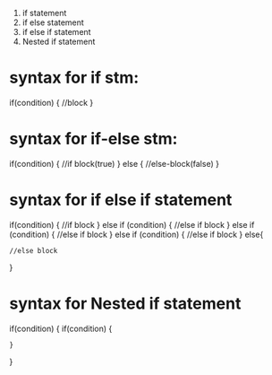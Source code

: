1. if statement
2. if else statement
3. if else if statement
4. Nested if statement

syntax for if stm:
===================
 if(condition)
 {
    //block
 }

 syntax for if-else stm:
=======================
 if(condition)
 {
    //if block(true)
 }
 else
 {
    //else-block(false)
 }

syntax for if else if statement
===============================

if(condition)
{
    //if block
}
else if (condition)
{
    //else if block
}
else if (condition)
{
    //else if block
}
else if (condition)
{
    //else if block
}
else{

    //else block
}

syntax for Nested if statement
===============================

if(condition)
{
    if(condition)
    {


    }
}


